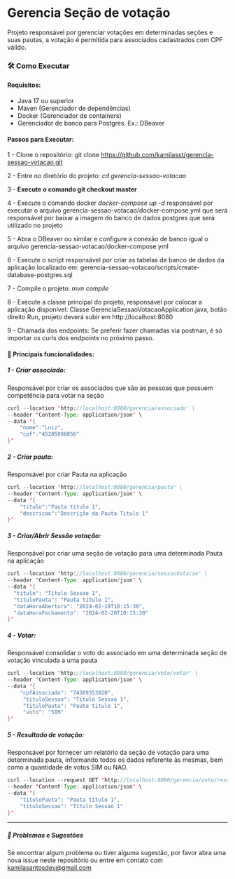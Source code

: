 # Gerencia Seção de votação

Projeto responsável por gerenciar votações em determinadas seções e suas pautas, a votação é permitida para associados cadastrados com CPF válido.

### 🛠 Como Executar 

#### Requisitos:
* Java 17 ou superior
* Maven (Gerenciador de dependências)
* Docker (Gerenciador de containers)
* Gerenciador de banco para Postgres. Ex.: DBeaver


#### Passos para Executar:

1 - Clone o repositório: git clone https://github.com/kamilasst/gerencia-sessao-votacao.git 

2 - Entre no diretório do projeto: _cd gerencia-sessao-votacao_

3 - **Execute o comando git checkout master**

4 - Execute o comando docker _docker-compose up -d_ responsável por executar o arquivo gerencia-sessao-votacao/docker-compose.yml que será responsável por baixar a imagem do banco de dados postgres que será utilizado no projeto

5 - Abra o DBeaver ou similar e configure a conexão de banco igual o arquivo  gerencia-sessao-votacao/docker-compose.yml

6 - Execute o script responsável por criar as tabelas de banco de dados da aplicação localizado em: gerencia-sessao-votacao/scripts/create-database-postgres.sql

7 - Compile o projeto: _mvn compile_

8 - Execute a classe principal do projeto, responsável por colocar a aplicação disponível: Classe GerenciaSessaoVotacaoApplication.java, botão direito Run, projeto deverá subir em http://localhost:8080

9 - Chamada dos endpoints: Se preferir fazer chamadas via postman, é só importar os curls dos endpoints no próximo passo.


#### 📌 Principais funcionalidades:

##### 1 - Criar associado: 
Responsável por criar os associados que são as pessoas que possuem competência para votar na seção

```java
curl --location 'http://localhost:8080/gerencia/associado' \
--header 'Content-Type: application/json' \
--data '{
    "nome":"Luiz",
    "cpf":"45205006056"
}'
```


##### 2 - Criar pauta: 
Responsável por criar Pauta na aplicação

```java
curl --location 'http://localhost:8080/gerencia/pauta' \
--header 'Content-Type: application/json' \
--data '{
    "titulo":"Pauta titulo 1",
    "descricao":"Descrição da Pauta Titulo 1"
}'
```

##### 3 - Criar/Abrir Sessão votação:
Responsável por criar uma seção de votação para uma determinada Pauta na aplicação

```java
curl --location 'http://localhost:8080/gerencia/sessaoVotacao' \
--header 'Content-Type: application/json' \
--data '{
  "titulo": "Título Sessao 1",
  "tituloPauta": "Pauta titulo 1",
  "dataHoraAbertura": "2024-02-19T10:15:30",
  "dataHoraFechamento": "2024-02-20T10:15:30"
}'
```

##### 4 - Votar: 
Responsável consolidar o voto do associado em uma determinada seção de votação vinculada a uma pauta

```java
curl --location 'http://localhost:8080/gerencia/voto/votar' \
--header 'Content-Type: application/json' \
--data '{
    "cpfAssociado": "74389353020",
     "tituloSessao": "Título Sessao 1",
     "tituloPauta": "Pauta titulo 1",
     "voto": "SIM"
}'
```

##### 5 - Resultado de votação: 
Responsável por fornecer um relatório da seção de votação para uma determinada pauta, informando todos os dados referente às mesmas, bem como a quantidade de votos SIM ou NAO.

```java
curl --location --request GET 'http://localhost:8080/gerencia/voto/resultadoVotacao' \
--header 'Content-Type: application/json' \
--data '{
    "tituloPauta": "Pauta titulo 1",
    "tituloSessao": "Título Sessao 1"
}'
```

---

##### 📌 Problemas e Sugestões
Se encontrar algum problema ou tiver alguma sugestão, por favor abra uma nova issue neste repositório ou entre em contato com kamilasantosdev@gmail.com  
